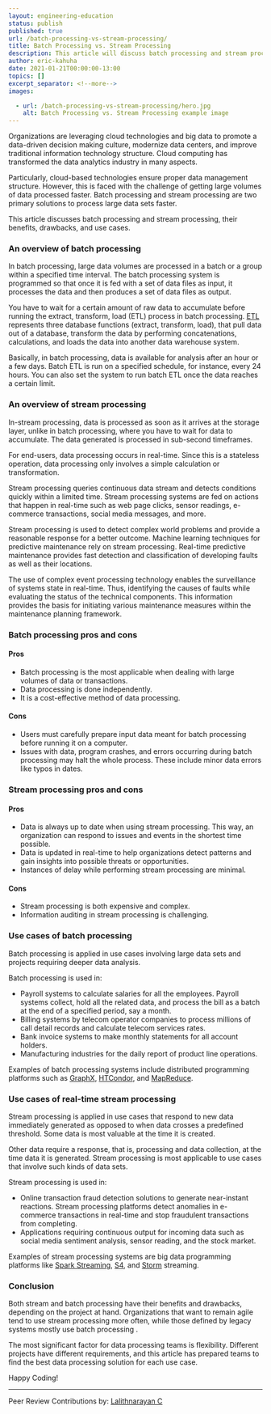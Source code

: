 ```yaml
---
layout: engineering-education
status: publish
published: true
url: /batch-processing-vs-stream-processing/
title: Batch Processing vs. Stream Processing
description: This article will discuss batch processing and stream processing, their benefits, a few drawbacks, and some use cases.
author: eric-kahuha
date: 2021-01-21T00:00:00-13:00
topics: []
excerpt_separator: <!--more-->
images:

  - url: /batch-processing-vs-stream-processing/hero.jpg
    alt: Batch Processing vs. Stream Processing example image
---
```

Organizations are leveraging cloud technologies and big data to promote a data-driven decision making culture, modernize data centers, and improve traditional information technology structure. Cloud computing has transformed the data analytics industry in many aspects.
<!--more-->
Particularly, cloud-based technologies ensure proper data management structure. However, this is faced with the challenge of getting large volumes of data processed faster. Batch processing and stream processing are two primary solutions to process large data sets faster.

This article discusses batch processing and stream processing, their benefits, drawbacks, and use cases.

### An overview of batch processing
In batch processing, large data volumes are processed in a batch or a group within a specified time interval. The batch processing system is programmed so that once it is fed with a set of data files as input, it processes the data and then produces a set of data files as output.

You have to wait for a certain amount of raw data to accumulate before running the extract, transform, load (ETL) process in batch processing. [ETL](https://www.webopedia.com/definitions/etl/) represents three database functions (extract, transform, load), that pull data out of a database, transform the data by performing concatenations, calculations, and loads the data into another data warehouse system.

Basically, in batch processing, data is available for analysis after an hour or a few days. Batch ETL is run on a specified schedule, for instance, every 24 hours. You can also set the system to run batch ETL once the data reaches a certain limit.

### An overview of stream processing
In-stream processing, data is processed as soon as it arrives at the storage layer, unlike in batch processing, where you have to wait for data to accumulate. The data generated is processed in sub-second timeframes. 

For end-users, data processing occurs in real-time. Since this is a stateless operation, data processing only involves a simple calculation or transformation.

Stream processing queries continuous data stream and detects conditions quickly within a limited time. Stream processing systems are fed on actions that happen in real-time such as web page clicks, sensor readings, e-commerce transactions, social media messages, and more.

Stream processing is used to detect complex world problems and provide a reasonable response for a better outcome. Machine learning techniques for predictive maintenance rely on stream processing. Real-time predictive maintenance provides fast detection and classification of developing faults as well as their locations.

The use of complex event processing technology enables the surveillance of systems state in real-time. Thus, identifying the causes of faults while evaluating the status of the technical components. This information provides the basis for initiating various maintenance measures within the maintenance planning framework.

### Batch processing pros and cons

#### Pros
- Batch processing is the most applicable when dealing with large volumes of data or transactions.
- Data processing is done independently.
- It is a cost-effective method of data processing.

#### Cons
- Users must carefully prepare input data meant for batch processing before running it on a computer.
- Issues with data, program crashes, and errors occurring during batch processing may halt the whole process. These include minor data errors like typos in dates.

### Stream processing pros and cons

#### Pros
- Data is always up to date when using stream processing. This way, an organization can respond to issues and events in the shortest time possible.
- Data is updated in real-time to help organizations detect patterns and gain insights into possible threats or opportunities.
- Instances of delay while performing stream processing are minimal.

#### Cons
- Stream processing is both expensive and complex.
- Information auditing in stream processing is challenging.

### Use cases of batch processing
Batch processing is applied in use cases involving large data sets and projects requiring deeper data analysis. 

Batch processing is used in:
- Payroll systems to calculate salaries for all the employees. Payroll systems collect, hold all the related data, and process the bill as a batch at the end of a specified period, say a month.
- Billing systems by telecom operator companies to process millions of call detail records and calculate telecom services rates.
- Bank invoice systems to make monthly statements for all account holders.
- Manufacturing industries for the daily report of product line operations.

Examples of batch processing systems include distributed programming platforms such as [GraphX](https://spark.apache.org/graphx/), [HTCondor](https://research.cs.wisc.edu/htcondor/), and [MapReduce](https://hadoop.apache.org/).

### Use cases of real-time stream processing
Stream processing is applied in use cases that respond to new data immediately generated as opposed to when data crosses a predefined threshold. Some data is most valuable at the time it is created. 

Other data require a response, that is, processing and data collection, at the time data it is generated. Stream processing is most applicable to use cases that involve such kinds of data sets.

Stream processing is used in:
- Online transaction fraud detection solutions to generate near-instant reactions. Stream processing platforms detect anomalies in e-commerce transactions in real-time and stop fraudulent transactions from completing.
- Applications requiring continuous output for incoming data such as social media sentiment analysis, sensor reading, and the stock market.

Examples of stream processing systems are big data programming platforms like [Spark Streaming](https://spark.apache.org/streaming/), [S4](https://ieeexplore.ieee.org/document/5693297), and [Storm](https://storm.apache.org/) streaming.

### Conclusion
Both stream and batch processing have their benefits and drawbacks, depending on the project at hand. Organizations that want to remain agile tend to use stream processing more often, while those defined by legacy systems mostly use batch processing .

The most significant factor for data processing teams is flexibility. Different projects have different requirements, and this article has prepared teams to find the best data processing solution for each use case.

Happy Coding!

---
Peer Review Contributions by: [Lalithnarayan C](/authors/lalithnarayan-c/)

